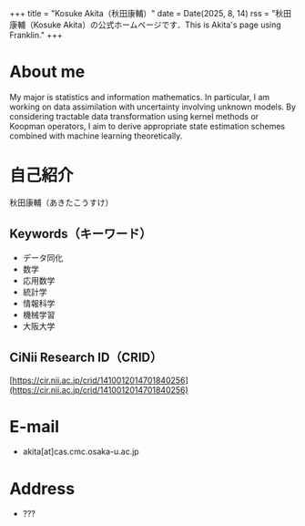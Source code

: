 +++
title = "Kosuke Akita（秋田康輔）"
date = Date(2025, 8, 14)
rss = "秋田康輔（Kosuke Akita）の公式ホームページです．This is Akita's page using Franklin."
+++


# About me

My major is statistics and information mathematics.
In particular, I am working on data assimilation with uncertainty involving unknown models. 
By considering tractable data transformation using kernel methods or Koopman operators, I aim to derive appropriate state estimation schemes combined with machine learning theoretically.


# 自己紹介

秋田康輔（あきたこうすけ）

## Keywords（キーワード）

* データ同化
* 数学
* 応用数学
* 統計学
* 情報科学
* 機械学習
* 大阪大学

## CiNii Research ID（CRID）

[https://cir.nii.ac.jp/crid/1410012014701840256](https://cir.nii.ac.jp/crid/1410012014701840256)

# E-mail

* akita[at]cas.cmc.osaka-u.ac.jp


# Address

* ???



